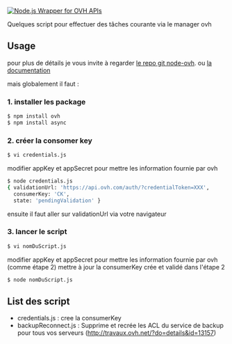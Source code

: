 [![Node.js Wrapper for OVH APIs](http://ovh.github.io/node-ovh/img/logo.png)](http://ovh.github.io/node-ovh)


Quelques script pour effectuer des tâches courante via le manager ovh

## Usage

pour plus de détails je vous invite à regarder
[le repo git node-ovh](https://github.com/ovh/node-ovh). ou [la documentation](http://ovh.github.io/node-ovh/)

mais globalement il faut :

### 1. installer les package 

```bash
$ npm install ovh
$ npm install async
```


### 2. créer la consomer key

```bash
$ vi credentials.js
```
modifier appKey et appSecret pour mettre les information fournie par ovh

```bash
$ node credentials.js
{ validationUrl: 'https://api.ovh.com/auth/?credentialToken=XXX',
  consumerKey: 'CK',
  state: 'pendingValidation' }
```
ensuite il faut aller sur  validationUrl via votre navigateur 

### 3. lancer le script

```bash
$ vi nomDuScript.js
```
modifier appKey et appSecret pour mettre les information fournie par ovh (comme étape 2)
mettre à jour la consumerKey crée et validé dans l'étape 2

```bash
$ node nomDuScript.js
```


## List des script

- credentials.js : cree la consumerKey
- backupReconnect.js : Supprime et recrée les ACL du service de backup pour tous vos serveurs (http://travaux.ovh.net/?do=details&id=13157)




